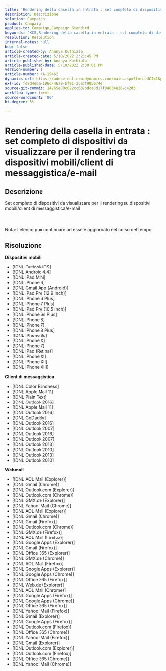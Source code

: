 ```yaml
---
title: 'Rendering della casella in entrata : set completo di dispositivi da visualizzare per il rendering tra dispositivi mobili/client di messaggistica/e-mail'
description: Descrizione
solution: Campaign
product: Campaign
applies-to: Campaign,Campaign Standard
keywords: 'KCS,Rendering della casella in entrata : set completo di dispositivi che vengono visualizzati per il rendering tra dispositivi mobili/messaggi client/Webmail'
resolution: Resolution
internal-notes: null
bug: false
article-created-by: Ananya Kuthiala
article-created-date: 5/10/2022 2:26:45 PM
article-published-by: Ananya Kuthiala
article-published-date: 5/10/2022 2:30:01 PM
version-number: 1
article-number: KA-19462
dynamics-url: https://adobe-ent.crm.dynamics.com/main.aspx?forceUCI=1&pagetype=entityrecord&etn=knowledgearticle&id=ad85b931-6dd0-ec11-a7b5-0022480a8e40
exl-id: fd8d4eba-106d-46a9-bf91-36adf905074e
source-git-commit: 14265e80c022cc632bdca8d17f84834e267c42d3
workflow-type: tm+mt
source-wordcount: '80'
ht-degree: 5%

---
```


# Rendering della casella in entrata : set completo di dispositivi da visualizzare per il rendering tra dispositivi mobili/client di messaggistica/e-mail

## Descrizione

Set completo di dispositivi da visualizzare per il rendering su dispositivi mobili/client di messaggistica/e-mail<br><br> <br><br>Nota: l&#39;elenco può continuare ad essere aggiornato nel corso del tempo

## Risoluzione


<b>Dispositivi mobili</b>

- [!DNL Outlook iOS]
- [!DNL Android 4.4]
- [!DNL iPad Mini]
- [!DNL iPhone 6]
- [!DNL Gmail App (Android)]
- [!DNL iPad Pro (12.9 inch)]
- [!DNL iPhone 6 Plus]
- [!DNL iPhone 7 Plus]
- [!DNL iPad Pro (10.5 inch)]
- [!DNL iPhone 6s Plus]
- [!DNL iPhone 8]
- [!DNL iPhone 7]
- [!DNL iPhone 8 Plus]
- [!DNL iPhone 6s]
- [!DNL iPhone X]
- [!DNL iPhone 7]
- [!DNL iPad (Retina)]
- [!DNL iPhone XI]
- [!DNL iPhone XII]
- [!DNL iPhone XIII]




<b>Client di messaggistica</b>

- [!DNL Color Blindness]
- [!DNL Apple Mail 11]
- [!DNL Plain Text]
- [!DNL Outlook 2016]
- [!DNL Apple Mail 11]
- [!DNL Outlook 2016]
- [!DNL GoDaddy]
- [!DNL Outlook 2016]
- [!DNL Outlook 2007]
- [!DNL Outlook 2016]
- [!DNL Outlook 2007]
- [!DNL Outlook 2013]
- [!DNL Outlook 2010]
- [!DNL Outlook 2013]
- [!DNL Outlook 2010]




<b>Webmail</b>

- [!DNL AOL Mail (Explorer)]
- [!DNL Gmail (Chrome)]
- [!DNL Outlook.com (Explorer)]
- [!DNL Outlook.com (Chrome)]
- [!DNL GMX.de (Explorer)]
- [!DNL Yahoo! Mail (Chrome)]
- [!DNL AOL Mail (Explorer)]
- [!DNL Gmail (Chrome)]
- [!DNL Gmail (Firefox)]
- [!DNL Outlook.com (Chrome)]
- [!DNL GMX.de (Firefox)]
- [!DNL AOL Mail (Firefox)]
- [!DNL Google Apps (Explorer)]
- [!DNL Gmail (Firefox)]
- [!DNL Office 365 (Explorer)]
- [!DNL GMX.de (Chrome)]
- [!DNL AOL Mail (Firefox)]
- [!DNL Google Apps (Explorer)]
- [!DNL Google Apps (Chrome)]
- [!DNL Office 365 (Firefox)]
- [!DNL Web.de (Explorer)]
- [!DNL AOL Mail (Chrome)]
- [!DNL Google Apps (Firefox)]
- [!DNL Google Apps (Chrome)]
- [!DNL Office 365 (Firefox)]
- [!DNL Yahoo! Mail (Firefox)]
- [!DNL Gmail (Explorer)]
- [!DNL Google Apps (Firefox)]
- [!DNL Outlook.com (Firefox)]
- [!DNL Office 365 (Chrome)]
- [!DNL Yahoo! Mail (Firefox)]
- [!DNL Gmail (Explorer)]
- [!DNL Outlook.com (Explorer)]
- [!DNL Outlook.com (Firefox)]
- [!DNL Office 365 (Chrome)]
- [!DNL Yahoo! Mail (Chrome)]
